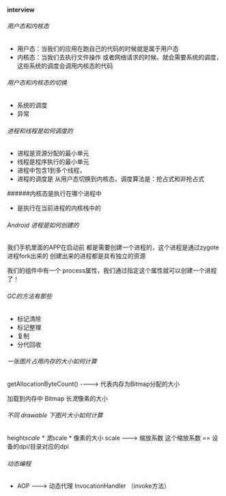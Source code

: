 #### interview

###### 用户态和内核态
- 用户态：当我们的应用在跑自己的代码的时候就是属于用户态
- 内核态：当我们去执行文件操作 或者网络请求的时候，就会需要系统的调度，这些系统的调度会调用内核态的代码

###### 用户态和内核态的切换
- 系统的调度
- 异常

###### 进程和线程是如何调度的
- 进程是资源分配的最小单元
- 线程是程序执行的最小单元
- 进程中包含1到多个线程，
- 进程的调度是 从用户态切换到内核态，调度算法是：抢占式和非抢占式

######内核态是执行在哪个进程中
- 是执行在当前进程的内核栈中的

###### Android 进程是如何创建的
 我们手机里面的APP在启动前 都是需要创建一个进程的，这个进程是通过zygote进程fork出来的
 创建出来的进程都是具有独立的资源

 我们的组件中有一个 process属性，我们通过指定这个属性就可以创建一个进程了！

 ###### GC的方法有那些
 - 标记清除
 - 标记整理
 - 复制
 - 分代回收

 ###### 一张图片占用内存的大小如何计算

 getAllocationByteCount() ----> 代表内存为Bitmap分配的大小

 加载到内存中 Bitmap 长*宽*像素的大小

 ###### 不同 drawable 下图片大小如何计算

 height*scale * 宽*scale * 像素的大小
 scale ---> 缩放系数
 这个缩放系数 == 设备的dpi/目录对应的dpi

 ###### 动态编程

 - AOP ---> 动态代理 InvocationHandler （invoke方法）